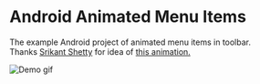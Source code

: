 # Android Animated Menu Items
The example Android project of animated menu items in toolbar.  
Thanks [Srikant Shetty](https://dribbble.com/Srikant "Srikant's profile on Dribble") for idea of [this animation.](https://dribbble.com/shots/2428762-Cut-Copy-Share-Delete "Page of animation on Dribble")

![Demo gif](https://cloud.githubusercontent.com/assets/1766863/21596845/e0f10674-d162-11e6-9a6e-21614e66dff4.gif)

